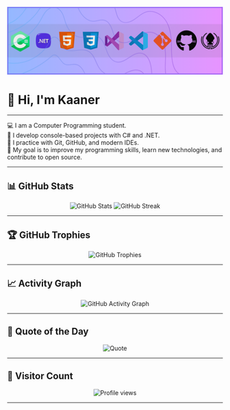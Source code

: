 <p align="center">
  <img src="GithubBanner.png" alt="Github Banner" />
</p>

# 👋 Hi, I'm Kaaner

---

💻 I am a Computer Programming student.  
🔹 I develop console-based projects with C# and .NET.  
🔹 I practice with Git, GitHub, and modern IDEs.  
🔹 My goal is to improve my programming skills, learn new technologies, and contribute to open source.  

---

## 📊 GitHub Stats
<p align="center">
  <img src="https://github-readme-stats.vercel.app/api?username=Kaaner4mir&show_icons=true&theme=dark&hide_border=true" alt="GitHub Stats" height="200"/>
   <img src="https://streak-stats.demolab.com?user=Kaaner4mir&theme=dark&hide_border=true" alt="GitHub Streak" height="200"/>
</p>

---

## 🏆 GitHub Trophies
<p align="center">
  <img src="https://github-profile-trophy.vercel.app/?username=Kaaner4mir&theme=darkhub&margin-w=15&margin-h=15" alt="GitHub Trophies"/>
</p>

---

## 📈 Activity Graph
<p align="center">
  <img src="https://github-readme-activity-graph.vercel.app/graph?username=Kaaner4mir&theme=react-dark" alt="GitHub Activity Graph"/>
</p>

---


## 💬 Quote of the Day
<p align="center">
  <img src="https://quotes-github-readme.vercel.app/api?type=horizontal&theme=dark" alt="Quote"/>
</p>

---

## 👀 Visitor Count
<p align="center">
  <img src="https://komarev.com/ghpvc/?username=Kaaner4mir&color=blue&style=flat" alt="Profile views"/>
</p>

---

